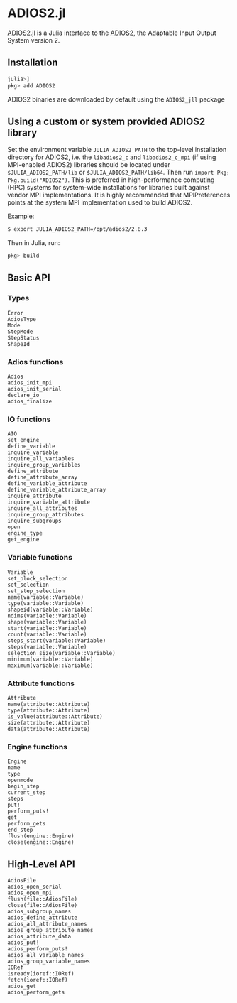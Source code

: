 # ADIOS2.jl

[ADIOS2.jl](https://github.com/eschnett/ADIOS2.jl) is a Julia
interface to the [ADIOS2](https://github.com/ornladios/ADIOS2), the
Adaptable Input Output System version 2.

## Installation

```julia
julia>]
pkg> add ADIOS2
```

ADIOS2 binaries are downloaded by default using the `ADIOS2_jll` package

## Using a custom or system provided ADIOS2 library
Set the environment variable `JULIA_ADIOS2_PATH` to the top-level installation directory for ADIOS2, 
i.e. the `libadios2_c` and `libadios2_c_mpi` (if using MPI-enabled ADIOS2) libraries should be located 
under `$JULIA_ADIOS2_PATH/lib` or `$JULIA_ADIOS2_PATH/lib64`. Then run `import Pkg; Pkg.build("ADIOS2")`. 
This is preferred in high-performance computing (HPC) systems for system-wide installations for libraries built against
vendor MPI implementations. It is highly recommended that MPIPreferences points at the system MPI implementation used to build ADIOS2.

Example:

```sh
$ export JULIA_ADIOS2_PATH=/opt/adios2/2.8.3
```
Then in Julia, run:

```julia
pkg> build
```

## Basic API

### Types

```@docs
Error
AdiosType
Mode
StepMode
StepStatus
ShapeId
```

### Adios functions

```@docs
Adios
adios_init_mpi
adios_init_serial
declare_io
adios_finalize
```

### IO functions

```@docs
AIO
set_engine
define_variable
inquire_variable
inquire_all_variables
inquire_group_variables
define_attribute
define_attribute_array
define_variable_attribute
define_variable_attribute_array
inquire_attribute
inquire_variable_attribute
inquire_all_attributes
inquire_group_attributes
inquire_subgroups
open
engine_type
get_engine
```

### Variable functions

```@docs
Variable
set_block_selection
set_selection
set_step_selection
name(variable::Variable)
type(variable::Variable)
shapeid(variable::Variable)
ndims(variable::Variable)
shape(variable::Variable)
start(variable::Variable)
count(variable::Variable)
steps_start(variable::Variable)
steps(variable::Variable)
selection_size(variable::Variable)
minimum(variable::Variable)
maximum(variable::Variable)
```

### Attribute functions
```@docs
Attribute
name(attribute::Attribute)
type(attribute::Attribute)
is_value(attribute::Attribute)
size(attribute::Attribute)
data(attribute::Attribute)
```

### Engine functions

```@docs
Engine
name
type
openmode
begin_step
current_step
steps
put!
perform_puts!
get
perform_gets
end_step
flush(engine::Engine)
close(engine::Engine)
```

## High-Level API
```@docs
AdiosFile
adios_open_serial
adios_open_mpi
flush(file::AdiosFile)
close(file::AdiosFile)
adios_subgroup_names
adios_define_attribute
adios_all_attribute_names
adios_group_attribute_names
adios_attribute_data
adios_put!
adios_perform_puts!
adios_all_variable_names
adios_group_variable_names
IORef
isready(ioref::IORef)
fetch(ioref::IORef)
adios_get
adios_perform_gets
```
